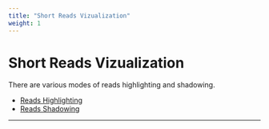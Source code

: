 ```yaml
---
title: "Short Reads Vizualization"
weight: 1
---
```



# Short Reads Vizualization

There are various modes of reads highlighting and shadowing.

*   [Reads Highlighting](reads-highlighting.md)
*   [Reads Shadowing](reads-shadowing.md)

  

----------------------------------------------------------------------------------------------------------------------